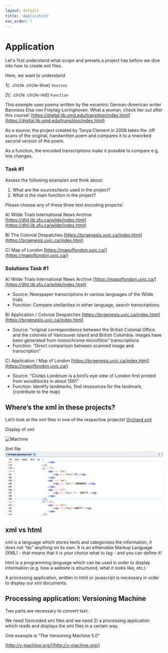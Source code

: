 ```yaml
---
layout: default
title: 'Application'
nav_order: 7
---
```

# Application


Let's first understand what scope and presets a project has before we dive into how to create xml files.

Here, we want to understand

*1*{: .circle .circle-blue} `Sources`

*2*{: .circle .circle-red} `Function`

This example uses poems written by the excentric German-American writer Baroness Elsa von Freytag-Loringhoven. What a woman, check her out after this course!
[https://digital.lib.umd.edu/transition/index.html](https://digital.lib.umd.edu/transition/index.html)

As a source, the project created by Tanya Clement in 2008 takes the .tiff scans of the original, handwritten poem and compares it to a reworked second version of the poem.

As a function, the encoded transcriptions make it possible to compare e.g. line changes.

### **Task #1**

Assess the following examples and think about:

1) What are the sources/texts used in the project?
2) What is the main function in the project?

Please choose any of these three text encoding projects!

A) Wilde Trials International News Archive [https://dhil.lib.sfu.ca/wilde/index.html](https://dhil.lib.sfu.ca/wilde/index.html)

B) The Colonial Despatches
[https://bcgenesis.uvic.ca/index.html](https://bcgenesis.uvic.ca/index.html)

C) Map of London
[https://mapoflondon.uvic.ca/](https://mapoflondon.uvic.ca/)


### **Solutions Task #1**
A)
Wilde Trials International News Archive
[https://mapoflondon.uvic.ca/](https://dhil.lib.sfu.ca/wilde/index.html)

- Source: Newspaper transcriptions in various languages of the Wilde trials
- Function: Compare similarities in either language, search transcriptions

B)
Application / Colonial Despatches
[https://bcgenesis.uvic.ca/index.html](https://bcgenesis.uvic.ca/index.html)
- Source: “original correspondence between the British Colonial Office and the colonies of Vancouver Island and British Columbia. images have been generated from monochrome microfilms”
transcriptions
- Function: “Direct comparison between scanned image and transcription”

C)
Application / Map of London
[https://bcgenesis.uvic.ca/index.html](https://mapoflondon.uvic.ca/)
- Source: “Civitas Londinum is a bird’s-eye view of London first printed from woodblocks in about 1561”
- Function: Identify landmarks, find ressources for the landmark, (contribute to the map)

## **Where’s the xml in these projects?**

Let’s look at the xml files in one of the respective projects!
[Orchard xml](http://v-machine.org/samples/orchardFarming.xml)

Display of xml

![Machine](images/machine-Orchard.png "Machine")

Xml file
![xml file](images/xml-Orchard.png "xml file")


## **xml vs html**
xml is a language which stores texts and categorizes the information, it does not “do” anything on its own.
It is an eXtensible Markup Language (XML) - that means that it is your choice what to tag - and you can define it!


html is a programming language which can be used in order to display information (e.g. how a website is structured, what it looks like, etc.)


A processing application, written in html or javascript is necessary in order to display our xml documents.

## **Processing application: Versioning Machine**

Two parts are necessary to convert text:

We need 1)encoded xml files and we need 2) a processing application which reads and displays the xml files in a certain way.

One example is “The Versioning Machine 5.0”

[http://v-machine.org/](http://v-machine.org/)
